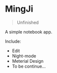 # MingJi
>Unfinished

A simple notebook app.

Include:
* Edit
* Night-mode
* Meterial Design
* To be continue...

